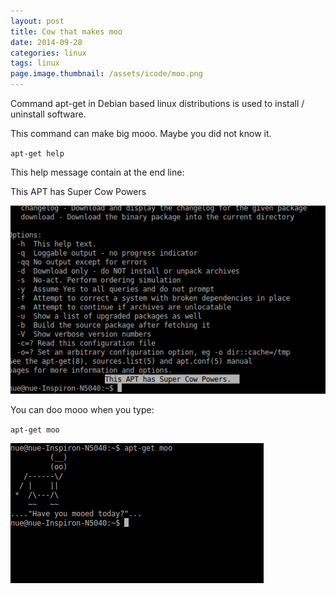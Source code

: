 ```yaml
---
layout: post
title: Cow that makes moo
date: 2014-09-28
categories: linux
tags: linux
page.image.thumbnail: /assets/icode/moo.png
---
```


Command apt-get in Debian based linux distributions is used to install / uninstall software.

This command can make big mooo. Maybe you did not know it.

`apt-get help`

This help message contain at the end line:

This APT has Super Cow Powers

![moohelp](/assets/icode/moohelp.png)


You can doo mooo when you type:

`apt-get moo`

![moo](/assets/icode/moo.png)